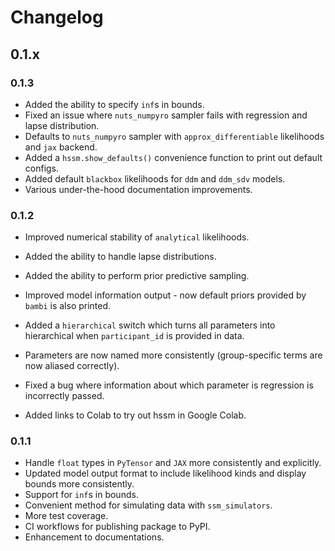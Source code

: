 # Changelog

## 0.1.x

### 0.1.3

- Added the ability to specify `inf`s in bounds.
- Fixed an issue where `nuts_numpyro` sampler fails with regression and lapse distribution.
- Defaults to `nuts_numpyro` sampler with `approx_differentiable` likelihoods and `jax` backend.
- Added a `hssm.show_defaults()` convenience function to print out default configs.
- Added default `blackbox` likelihoods for `ddm` and `ddm_sdv` models.
- Various under-the-hood documentation improvements.

### 0.1.2

- Improved numerical stability of `analytical` likelihoods.
- Added the ability to handle lapse distributions.
- Added the ability to perform prior predictive sampling.
- Improved model information output - now default priors provided by `bambi` is also printed.
- Added a `hierarchical` switch which turns all parameters into hierarchical
  when `participant_id` is provided in data.
- Parameters are now named more consistently (group-specific terms are now aliased correctly).

- Fixed a bug where information about which parameter is regression is incorrectly passed.
- Added links to Colab to try out hssm in Google Colab.

### 0.1.1

- Handle `float` types in `PyTensor` and `JAX` more consistently and explicitly.
- Updated model output format to include likelihood kinds and display bounds more consistently.
- Support for `inf`s in bounds.
- Convenient method for simulating data with `ssm_simulators`.
- More test coverage.
- CI workflows for publishing package to PyPI.
- Enhancement to documentations.
